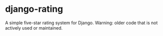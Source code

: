 # django-rating
A simple five-star rating system for Django. Warning: older code that is not actively used or maintained. 
